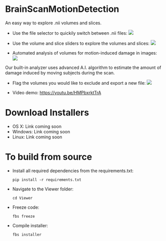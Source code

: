# BrainScanMotionDetection
An easy way to explore .nii volumes and slices.

- Use the file selector to quickily switch between .nii files:
![](Demo/browse_files.gif)

- Use the volume and slice sliders to explore the volumes and slices:
![](Demo/explore_volumes.gif)

- Automated analysis of volumes for motion-induced damage in images:
![](Demo/analyze.gif)

Our built-in analyzer uses advanced A.I. algorithm to estimate the amount of damage induced by moving subjects during the scan.

- Flag the volumes you would like to exclude and export a new file:
![](Demo/export.gif)

- Video demo:
https://youtu.be/HMPbxrktTrA

# Download Installers
- OS X: Link coming soon
- Windows: Link coming soon
- Linux: Link coming soon

# To build from source
- Install all required dependencies from the requirements.txt:
	```
	pip install -r requirements.txt
	```
- Navigate to the Viewer folder:
	```
	cd Viewer
	```
- Freeze code:
	```
	fbs freeze
	```
- Compile installer:
	```
	fbs installer
	```
